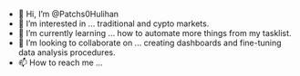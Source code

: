 - 👋 Hi, I’m @Patchs0Hulihan
- 👀 I’m interested in ... traditional and cypto markets.
- 🌱 I’m currently learning ... how to automate more things from my tasklist. 
- 💞️ I’m looking to collaborate on ... creating dashboards and fine-tuning data analysis procedures.  
- 📫 How to reach me ... 

<!---
Patchs0Hulihan/Patchs0Hulihan is a ✨ special ✨ repository because its `README.md` (this file) appears on your GitHub profile.
You can click the Preview link to take a look at your changes.
--->
